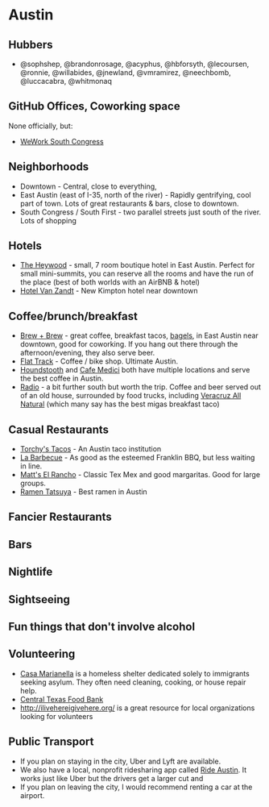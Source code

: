 # Austin

## Hubbers

* @sophshep, @brandonrosage, @acyphus, @hbforsyth, @lecoursen, @ronnie, @willabides, @jnewland, @vmramirez, @neechbomb, @luccacabra, @whitmonaq

## GitHub Offices, Coworking space

None officially, but:
* [WeWork South Congress](https://www.wework.com/buildings/congress--austin--TX)

## Neighborhoods

* Downtown - Central, close to everything, 
* East Austin (east of I-35, north of the river) - Rapidly gentrifying, cool part of town. Lots of great restaurants & bars, close to downtown.
* South Congress / South First - two parallel streets just south of the river. Lots of shopping 

## Hotels

* [The Heywood](https://www.heywoodhotel.com/) - small, 7 room boutique hotel in East Austin. Perfect for small mini-summits, you can reserve all the rooms and have the run of the place (best of both worlds with an AirBNB & hotel)
* [Hotel Van Zandt](http://www.hotelvanzandt.com/) - New Kimpton hotel near downtown

## Coffee/brunch/breakfast

* [Brew + Brew](http://www.thebrewandbrew.com/) - great coffee, breakfast tacos, [bagels](http://www.rosensbagels.com/), in East Austin near downtown, good for coworking. If you hang out there through the afternoon/evening, they also serve beer.
* [Flat Track](https://flattrackcoffee.com/) - Coffee / bike shop. Ultimate Austin.
* [Houndstooth](https://www.houndstoothcoffee.com/) and [Cafe Medici](https://caffemedici.com/) both have multiple locations and serve the best coffee in Austin.
* [Radio](http://radiocoffeeandbeer.com/) - a bit further south but worth the trip. Coffee and beer served out of an old house, surrounded by food trucks, including [Veracruz All Natural](http://www.veracruzallnatural.com/) (which many say has the best migas breakfast taco)

## Casual Restaurants
* [Torchy's Tacos](https://torchystacos.com/) - An Austin taco institution
* [La Barbecue](https://www.labarbecue.com/) - As good as the esteemed Franklin BBQ, but less waiting in line.
* [Matt's El Rancho](http://mattselrancho.com/) - Classic Tex Mex and good margaritas. Good for large groups.
* [Ramen Tatsuya](http://ramen-tatsuya.com/) - Best ramen in Austin

## Fancier Restaurants

## Bars

## Nightlife

## Sightseeing

## Fun things that don't involve alcohol

## Volunteering

* [Casa Marianella](http://www.casamarianella.org/) is a homeless shelter dedicated solely to immigrants seeking asylum. They often need cleaning, cooking, or house repair help.
* [Central Texas Food Bank](https://www.centraltexasfoodbank.org/)
* http://ilivehereigivehere.org/ is a great resource for local organizations looking for volunteers

## Public Transport

* If you plan on staying in the city, Uber and Lyft are available. 
* We also have a local, nonprofit ridesharing app called [Ride Austin](http://www.rideaustin.com/). It works just like Uber but the drivers get a larger cut and 
* If you plan on leaving the city, I would recommend renting a car at the airport.


